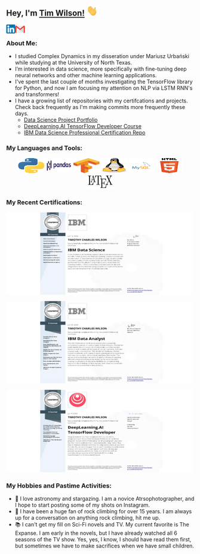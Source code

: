 ## Hey, I'm [Tim Wilson!](https://timthewilson.com) <img src="https://github.com/Tim-The-Wilson/Tim-The-Wilson/blob/main/Assets/Hi.gif" width="30px">

<a href="https://www.linkedin.com/in/tim-the-wilson/">
  <img align="left" width="24px" src="https://github.com/Tim-The-Wilson/Tim-The-Wilson/blob/main/Assets/linkedin.png"  />
</a>
<!--- <a href="https:">
  <img align="left" width="26px" src="https://cdn.jsdelivr.net/npm/simple-icons@v3/icons/twitter.svg" />
</a> --->
<a href="mailto:timthewilson@gmail.com">
  <img align="left" width="26px" src="https://github.com/Tim-The-Wilson/Tim-The-Wilson/blob/main/Assets/gmail.png" />
</a>
<!--- <a href="https://">
  <img align="left" width="26px" src="https://cdn.jsdelivr.net/npm/simple-icons@v3/icons/youtube.svg" />
</a> --->
<!--- <a href="https:">
  <img align="left" width="26px" src="https://cdn.jsdelivr.net/npm/simple-icons@v3/icons/medium.svg" />
</a> --->

<!--- All icon images are from Pixel perfect --->
<br />

### About Me: 

-  I studied Complex Dynamics in my disseration under Mariusz Urbański while studying at the University of North Texas.
- I’m interested in data science, more specifically with fine-tuning deep neural networks and other machine learning applications.
- I've spent the last couple of months investigating the TensorFlow library for Python, and now I am focusing my attention on NLP via LSTM RNN's and transformers!
- I have a growing list of repositories with my certifcations and projects. Check back frequently as I'm making commits more frequently these days.
  - [Data Science Project Portfolio](https://github.com/Tim-The-Wilson/DS_Project_Portfolio)
  - [DeepLearning.AI TensorFlow Developer Course](https://github.com/Tim-The-Wilson/TensorFlow-Developer-Professional)
  - [IBM Data Science Professional Certification Repo](https://github.com/Tim-The-Wilson/IBM-Data-Science-Professional-Certificate)
<!---
  - [IBM Data Analyst]()
--->
### My Languages and Tools:

<p align = "center">
        <img title="Python" src="https://github.com/Tim-The-Wilson/Tim-The-Wilson/blob/main/Assets/python.svg" width="70" height="40" />
        <img title="Pandas" src="https://github.com/Tim-The-Wilson/Tim-The-Wilson/blob/main/Assets/Pandas_logo.svg" width="70" height="40" />
        <img title="TensorFlow" src="https://github.com/Tim-The-Wilson/Tim-The-Wilson/blob/main/Assets/Tensorflow_logo.svg" width="70" height="40" />
        <img title="Linux" src="https://github.com/Tim-The-Wilson/Tim-The-Wilson/blob/main/Assets/linux-tux.svg" width="70" height="40" />
        <img title="MySQL" src="https://github.com/Tim-The-Wilson/Tim-The-Wilson/blob/main/Assets/mysql-logo.svg" width="70" height="40" />
        <img title="HTML5" src="https://github.com/Tim-The-Wilson/Tim-The-Wilson/blob/main/Assets/HTML5_logo_and_wordmark.svg" width="70" height="40" />
        <img title="LaTeX" src="https://github.com/Tim-The-Wilson/Tim-The-Wilson/blob/main/Assets/LaTeX_logo.svg" width="70" height="40" />

</p>

### My Recent Certifications:

<a target="IBM Data Science Certificate" href="https://www.coursera.org/account/accomplishments/professional-cert/U8RP4X76BFPV"><img src="https://github.com/Tim-The-Wilson/Tim-The-Wilson/blob/main/Assets/IBM_DS_PC.jpeg" width="500" height="220"></img></a>

<a target="IBM Data Analyst Certificate" href="https://www.coursera.org/account/accomplishments/professional-cert/SMBN3NWKS5F6"><img src="https://github.com/Tim-The-Wilson/Tim-The-Wilson/blob/main/Assets/IBM_DA.jpeg" width="500" height="220"></img></a>

<a target="DeepLearning.AI TensorFlow Developer Certificate" href="https://www.coursera.org/account/accomplishments/professional-cert/HE9XVTB2PRTR"><img src="https://github.com/Tim-The-Wilson/Tim-The-Wilson/blob/main/Assets/DL_AI_TF_Dev.jpeg" width="500" height="220"></img></a>

### My Hobbies and Pastime Activities:
- 🔭 I love astronomy and stargazing. I am a novice Atrsophotographer, and I hope to start posting some of my shots on Instagram.
- 🧗 I have been a huge fan of rock climbing for over 15 years. I am always up for a conversation on anything rock climbing, hit me up.
- 📚 I can't get my fill on Sci-Fi novels and TV. My current favorite is The Expanse. I am early in the novels, but I have already watched all 6 seasons of the TV show. Yes, yes, I know, I should have read them first, but sometimes we have to make sacrifices when we have small children.


<!---
Tim-The-Wilson/Tim!
-The-Wilson is a ✨ special ✨ repository because its `README.md` (this file) appears on your GitHub profile.
You can click the Preview link to take a look at your changes.
--->



